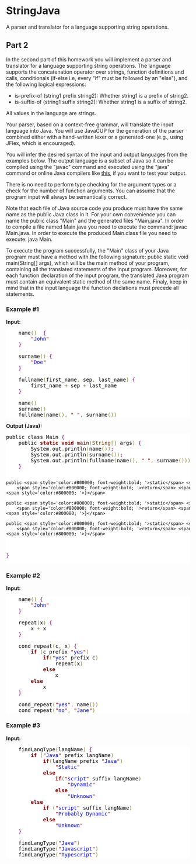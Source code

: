 # StringJava
A parser and translator for a language supporting string operations.

<h2 id="part-2">Part 2</h2>
<p>In the second part of this homework you will implement a parser and translator for a language supporting string operations. The language supports the concatenation operator over strings, function definitions and calls, conditionals (if-else i.e, every "if" must be followed by an "else"), and the following logical expressions:</p>
<ul>
<li>is-prefix-of (string1 prefix string2): Whether string1 is a prefix of string2.</li>
<li>is-suffix-of (string1 suffix string2): Whether string1 is a suffix of string2.</li>
</ul>
<p>All values in the language are strings.</p>
<p>Your parser, based on a context-free grammar, will translate the input language into Java. You will use JavaCUP for the generation of the parser combined either with a hand-written lexer or a generated-one (e.g., using JFlex, which is encouraged).</p>
<p>You will infer the desired syntax of the input and output languages from the examples below. The output language is a subset of Java so it can be compiled using the "javac" command and executed using the "java" command or online Java compilers like <a href="http://repl.it/languages/java">this</a>, if you want to test your output.</p>
<p>There is no need to perform type checking for the argument types or a check for the number of function arguments. You can assume that the program input will always be semantically correct.</p>
<p>Note that each file of Java source code you produce must have the same name as the public Java class in it. For your own convenience you can name the public class &quot;Main&quot; and the generated files &quot;Main.java&quot;. In order to compile a file named Main.java you need to execute the command: javac Main.java. In order to execute the produced Main.class file you need to execute: java Main.</p>
<p>To execute the program successfully, the &quot;Main&quot; class of your Java program must have a method with the following signature: public static void main(String[] args), which will be the main method of your program, containing all the translated statements of the input program. Moreover, for each function declaration of the input program, the translated Java program must contain an equivalent static method of the same name. Finaly, keep in mind that in the input language the function declations must precede all statements.</p>
<h3 id="example-1">Example #1</h3>
<p><strong>Input:</strong></p>

<!--Created using tohtml.com -->
<pre style="color:#000000;background:#ffffff;">    name<span style="color:#808030; ">(</span><span style="color:#808030; ">)</span>  <span style="color:#800080; ">{</span>
        <span style="color:#800000; ">"</span><span style="color:#0000e6; ">John</span><span style="color:#800000; ">"</span>
    <span style="color:#800080; ">}</span>
    
    surname<span style="color:#808030; ">(</span><span style="color:#808030; ">)</span> <span style="color:#800080; ">{</span>
        <span style="color:#800000; ">"</span><span style="color:#0000e6; ">Doe</span><span style="color:#800000; ">"</span>
    <span style="color:#800080; ">}</span>
    
    fullname<span style="color:#808030; ">(</span>first_name<span style="color:#808030; ">,</span> sep<span style="color:#808030; ">,</span> last_name<span style="color:#808030; ">)</span> <span style="color:#800080; ">{</span>
        first_name <span style="color:#808030; ">+</span> sep <span style="color:#808030; ">+</span> last_name
    <span style="color:#800080; ">}</span>

    name<span style="color:#808030; ">(</span><span style="color:#808030; ">)</span>
    surname<span style="color:#808030; ">(</span><span style="color:#808030; ">)</span>
    fullname<span style="color:#808030; ">(</span>name<span style="color:#808030; ">(</span><span style="color:#808030; ">)</span><span style="color:#808030; ">,</span> <span style="color:#800000; ">"</span><span style="color:#0000e6; "> </span><span style="color:#800000; ">"</span><span style="color:#808030; ">,</span> surname<span style="color:#808030; ">(</span><span style="color:#808030; ">)</span><span style="color:#808030; ">)</span>
</pre>


<p><strong>Output (Java):</strong></p>
<pre style='color:#000000;background:#ffffff;'>public class Main <span style='color:#800080; '>{</span>
    public <span style='color:#800000; font-weight:bold; '>static</span> <span style='color:#800000; font-weight:bold; '>void</span> <span style='color:#400000; '>main</span><span style='color:#808030; '>(</span><span style='color:#603000; '>String</span><span style='color:#808030; '>[</span><span style='color:#808030; '>]</span> args<span style='color:#808030; '>)</span> <span style='color:#800080; '>{</span>
        System<span style='color:#808030; '>.</span>out<span style='color:#808030; '>.</span>println<span style='color:#808030; '>(</span>name<span style='color:#808030; '>(</span><span style='color:#808030; '>)</span><span style='color:#808030; '>)</span><span style='color:#800080; '>;</span>
        System<span style='color:#808030; '>.</span>out<span style='color:#808030; '>.</span>println<span style='color:#808030; '>(</span>surname<span style='color:#808030; '>(</span><span style='color:#808030; '>)</span><span style='color:#808030; '>)</span><span style='color:#800080; '>;</span>
        System<span style='color:#808030; '>.</span>out<span style='color:#808030; '>.</span>println<span style='color:#808030; '>(</span>fullname<span style='color:#808030; '>(</span>name<span style='color:#808030; '>(</span><span style='color:#808030; '>)</span><span style='color:#808030; '>,</span> <span style='color:#800000; '>"</span><span style='color:#0000e6; '> </span><span style='color:#800000; '>"</span><span style='color:#808030; '>,</span> surname<span style='color:#808030; '>(</span><span style='color:#808030; '>)</span><span style='color:#808030; '>)</span><span style='color:#808030; '>)</span><span style='color:#800080; '>;</span>
    <span style='color:#800080; '>}</span>

    public <span style='color:#800000; font-weight:bold; '>static</span> <span style='color:#603000; '>String</span> name<span style='color:#808030; '>(</span><span style='color:#808030; '>)</span> <span style='color:#800080; '>{</span>
        <span style='color:#800000; font-weight:bold; '>return</span> <span style='color:#800000; '>"</span><span style='color:#0000e6; '>John</span><span style='color:#800000; '>"</span><span style='color:#800080; '>;</span>
    <span style='color:#800080; '>}</span>

    public <span style='color:#800000; font-weight:bold; '>static</span> <span style='color:#603000; '>String</span> surname<span style='color:#808030; '>(</span><span style='color:#808030; '>)</span> <span style='color:#800080; '>{</span>
        <span style='color:#800000; font-weight:bold; '>return</span> <span style='color:#800000; '>"</span><span style='color:#0000e6; '>Doe</span><span style='color:#800000; '>"</span><span style='color:#800080; '>;</span>
    <span style='color:#800080; '>}</span>

    public <span style='color:#800000; font-weight:bold; '>static</span> <span style='color:#603000; '>String</span> fullname<span style='color:#808030; '>(</span><span style='color:#603000; '>String</span> firstname<span style='color:#808030; '>,</span> <span style='color:#603000; '>String</span> sep<span style='color:#808030; '>,</span> <span style='color:#603000; '>String</span> last_name<span style='color:#808030; '>)</span> <span style='color:#800080; '>{</span>
        <span style='color:#800000; font-weight:bold; '>return</span> <span style='color:#800000; '>first_name + sep + last_name;</span>
    <span style='color:#800080; '>}</span>
<span style='color:#800080; '>}</span>
</pre>
<h3 id="example-2">Example #2</h3>
<p><strong>Input:</strong></p>


<pre style="color:#000000;background:#ffffff;">    name<span style="color:#808030; ">(</span><span style="color:#808030; ">)</span> <span style="color:#800080; ">{</span>
        <span style="color:#800000; ">"</span><span style="color:#0000e6; ">John</span><span style="color:#800000; ">"</span>
    <span style="color:#800080; ">}</span>

    repeat<span style="color:#808030; ">(</span>x<span style="color:#808030; ">)</span> <span style="color:#800080; ">{</span>
        x <span style="color:#808030; ">+</span> x
    <span style="color:#800080; ">}</span>

    cond_repeat<span style="color:#808030; ">(</span>c<span style="color:#808030; ">,</span> x<span style="color:#808030; ">)</span> <span style="color:#800080; ">{</span>
        <span style="color:#800000; font-weight:bold; ">if</span> <span style="color:#808030; ">(</span>c prefix <span style="color:#800000; ">"</span><span style="color:#0000e6; ">yes</span><span style="color:#800000; ">"</span><span style="color:#808030; ">)</span>
            <span style="color:#800000; font-weight:bold; ">if</span><span style="color:#808030; ">(</span><span style="color:#800000; ">"</span><span style="color:#0000e6; ">yes</span><span style="color:#800000; ">"</span> prefix c<span style="color:#808030; ">)</span>
                repeat<span style="color:#808030; ">(</span>x<span style="color:#808030; ">)</span>
            <span style="color:#800000; font-weight:bold; ">else</span>
                x
        <span style="color:#800000; font-weight:bold; ">else</span>
            x
    <span style="color:#800080; ">}</span>

    cond_repeat<span style="color:#808030; ">(</span><span style="color:#800000; ">"</span><span style="color:#0000e6; ">yes</span><span style="color:#800000; ">"</span><span style="color:#808030; ">,</span> name<span style="color:#808030; ">(</span><span style="color:#808030; ">)</span><span style="color:#808030; ">)</span>
    cond_repeat<span style="color:#808030; ">(</span><span style="color:#800000; ">"</span><span style="color:#0000e6; ">no</span><span style="color:#800000; ">"</span><span style="color:#808030; ">,</span> <span style="color:#800000; ">"</span><span style="color:#0000e6; ">Jane</span><span style="color:#800000; ">"</span><span style="color:#808030; ">)</span>
</pre>

<h3 id="example-3">Example #3</h3>
<p><strong>Input:</strong></p>


<pre style="color:#000000;background:#ffffff;">    findLangType<span style="color:#808030; ">(</span>langName<span style="color:#808030; ">)</span> <span style="color:#800080; ">{</span>
        <span style="color:#800000; font-weight:bold; ">if</span> <span style="color:#808030; ">(</span><span style="color:#800000; ">"</span><span style="color:#0000e6; ">Java</span><span style="color:#800000; ">"</span> prefix langName<span style="color:#808030; ">)</span>
            <span style="color:#800000; font-weight:bold; ">if</span><span style="color:#808030; ">(</span>langName prefix <span style="color:#800000; ">"</span><span style="color:#0000e6; ">Java</span><span style="color:#800000; ">"</span><span style="color:#808030; ">)</span>
                <span style="color:#800000; ">"</span><span style="color:#0000e6; ">Static</span><span style="color:#800000; ">"</span>
            <span style="color:#800000; font-weight:bold; ">else</span>
                <span style="color:#800000; font-weight:bold; ">if</span><span style="color:#808030; ">(</span><span style="color:#800000; ">"</span><span style="color:#0000e6; ">script</span><span style="color:#800000; ">"</span> suffix langName<span style="color:#808030; ">)</span>
                    <span style="color:#800000; ">"</span><span style="color:#0000e6; ">Dynamic</span><span style="color:#800000; ">"</span>
                <span style="color:#800000; font-weight:bold; ">else</span>
                    <span style="color:#800000; ">"</span><span style="color:#0000e6; ">Unknown</span><span style="color:#800000; ">"</span>
        <span style="color:#800000; font-weight:bold; ">else</span>
            <span style="color:#800000; font-weight:bold; ">if</span> <span style="color:#808030; ">(</span><span style="color:#800000; ">"</span><span style="color:#0000e6; ">script</span><span style="color:#800000; ">"</span> suffix langName<span style="color:#808030; ">)</span>
                <span style="color:#800000; ">"</span><span style="color:#0000e6; ">Probably Dynamic</span><span style="color:#800000; ">"</span>
            <span style="color:#800000; font-weight:bold; ">else</span>
                <span style="color:#800000; ">"</span><span style="color:#0000e6; ">Unknown</span><span style="color:#800000; ">"</span>
    <span style="color:#800080; ">}</span>

    findLangType<span style="color:#808030; ">(</span><span style="color:#800000; ">"</span><span style="color:#0000e6; ">Java</span><span style="color:#800000; ">"</span><span style="color:#808030; ">)</span>
    findLangType<span style="color:#808030; ">(</span><span style="color:#800000; ">"</span><span style="color:#0000e6; ">Javascript</span><span style="color:#800000; ">"</span><span style="color:#808030; ">)</span>
    findLangType<span style="color:#808030; ">(</span><span style="color:#800000; ">"</span><span style="color:#0000e6; ">Typescript</span><span style="color:#800000; ">"</span><span style="color:#808030; ">)</span>
</pre>


<!DOCTYPE html PUBLIC "-//W3C//DTD XHTML 1.0 Transitional//EN" "http://www.w3.org/TR/xhtml1/DTD/xhtml1-transitional.dtd">
<html xmlns="http://www.w3.org/1999/xhtml">
<head>
  <meta http-equiv="Content-Type" content="text/html; charset=utf-8" />
  <meta http-equiv="Content-Style-Type" content="text/css" />
  <meta name="generator" content="pandoc" />
  <title></title>
  <style type="text/css">code{white-space: pre;}</style>
  <style type="text/css">
div.sourceCode { overflow-x: auto; }
table.sourceCode, tr.sourceCode, td.lineNumbers, td.sourceCode {
  margin: 0; padding: 0; vertical-align: baseline; border: none; }
table.sourceCode { width: 100%; line-height: 100%; }
td.lineNumbers { text-align: right; padding-right: 4px; padding-left: 4px; color: #aaaaaa; border-right: 1px solid #aaaaaa; }
td.sourceCode { padding-left: 5px; }
code > span.kw { color: #007020; font-weight: bold; } /* Keyword */
code > span.dt { color: #902000; } /* DataType */
code > span.dv { color: #40a070; } /* DecVal */
code > span.bn { color: #40a070; } /* BaseN */
code > span.fl { color: #40a070; } /* Float */
code > span.ch { color: #4070a0; } /* Char */
code > span.st { color: #4070a0; } /* String */
code > span.co { color: #60a0b0; font-style: italic; } /* Comment */
code > span.ot { color: #007020; } /* Other */
code > span.al { color: #ff0000; font-weight: bold; } /* Alert */
code > span.fu { color: #06287e; } /* Function */
code > span.er { color: #ff0000; font-weight: bold; } /* Error */
code > span.wa { color: #60a0b0; font-weight: bold; font-style: italic; } /* Warning */
code > span.cn { color: #880000; } /* Constant */
code > span.sc { color: #4070a0; } /* SpecialChar */
code > span.vs { color: #4070a0; } /* VerbatimString */
code > span.ss { color: #bb6688; } /* SpecialString */
code > span.im { } /* Import */
code > span.va { color: #19177c; } /* Variable */
code > span.cf { color: #007020; font-weight: bold; } /* ControlFlow */
code > span.op { color: #666666; } /* Operator */
code > span.bu { } /* BuiltIn */
code > span.ex { } /* Extension */
code > span.pp { color: #bc7a00; } /* Preprocessor */
code > span.at { color: #7d9029; } /* Attribute */
code > span.do { color: #ba2121; font-style: italic; } /* Documentation */
code > span.an { color: #60a0b0; font-weight: bold; font-style: italic; } /* Annotation */
code > span.cv { color: #60a0b0; font-weight: bold; font-style: italic; } /* CommentVar */
code > span.in { color: #60a0b0; font-weight: bold; font-style: italic; } /* Information */
  </style>
  <link rel="stylesheet" href="style.css" type="text/css" />
</head>
<body>
